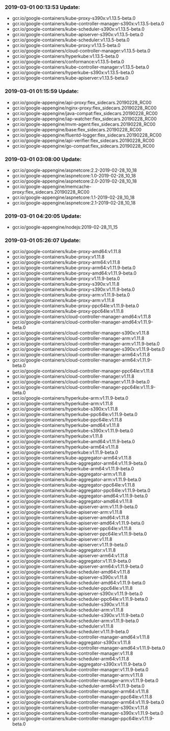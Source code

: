 ### 2019-03-01 00:13:53 Update:

- gcr.io/google-containers/kube-proxy-s390x:v1.13.5-beta.0
- gcr.io/google-containers/kube-controller-manager-s390x:v1.13.5-beta.0
- gcr.io/google-containers/kube-scheduler-s390x:v1.13.5-beta.0
- gcr.io/google-containers/kube-apiserver-s390x:v1.13.5-beta.0
- gcr.io/google-containers/kube-scheduler:v1.13.5-beta.0
- gcr.io/google-containers/kube-proxy:v1.13.5-beta.0
- gcr.io/google-containers/cloud-controller-manager:v1.13.5-beta.0
- gcr.io/google-containers/hyperkube:v1.13.5-beta.0
- gcr.io/google-containers/conformance:v1.13.5-beta.0
- gcr.io/google-containers/kube-controller-manager:v1.13.5-beta.0
- gcr.io/google-containers/hyperkube-s390x:v1.13.5-beta.0
- gcr.io/google-containers/kube-apiserver:v1.13.5-beta.0
### 2019-03-01 01:15:59 Update:

- gcr.io/google-appengine/api-proxy:flex_sidecars.20190228_RC00
- gcr.io/google-appengine/nginx-proxy:flex_sidecars.20190228_RC00
- gcr.io/google-appengine/java-compat:flex_sidecars.20190228_RC00
- gcr.io/google-appengine/iap-watcher:flex_sidecars.20190228_RC00
- gcr.io/google-appengine/mvm-agent:flex_sidecars.20190228_RC00
- gcr.io/google-appengine/base:flex_sidecars.20190228_RC00
- gcr.io/google-appengine/fluentd-logger:flex_sidecars.20190228_RC00
- gcr.io/google-appengine/api-verifier:flex_sidecars.20190228_RC00
- gcr.io/google-appengine/go-compat:flex_sidecars.20190228_RC00
### 2019-03-01 03:08:00 Update:

- gcr.io/google-appengine/aspnetcore:2.2-2019-02-28_10_18
- gcr.io/google-appengine/aspnetcore:1.0-2019-02-28_10_18
- gcr.io/google-appengine/aspnetcore:2.0-2019-02-28_10_18
- gcr.io/google-appengine/memcache-proxy:flex_sidecars.20190228_RC00
- gcr.io/google-appengine/aspnetcore:1.1-2019-02-28_10_18
- gcr.io/google-appengine/aspnetcore:2.1-2019-02-28_10_18
### 2019-03-01 04:20:05 Update:

- gcr.io/google-appengine/nodejs:2019-02-28_11_15
### 2019-03-01 05:26:07 Update:

- gcr.io/google-containers/kube-proxy-amd64:v1.11.8
- gcr.io/google-containers/kube-proxy:v1.11.8
- gcr.io/google-containers/kube-proxy-arm64:v1.11.8
- gcr.io/google-containers/kube-proxy-arm64:v1.11.9-beta.0
- gcr.io/google-containers/kube-proxy-amd64:v1.11.9-beta.0
- gcr.io/google-containers/kube-proxy:v1.11.9-beta.0
- gcr.io/google-containers/kube-proxy-s390x:v1.11.8
- gcr.io/google-containers/kube-proxy-s390x:v1.11.9-beta.0
- gcr.io/google-containers/kube-proxy-arm:v1.11.9-beta.0
- gcr.io/google-containers/kube-proxy-arm:v1.11.8
- gcr.io/google-containers/kube-proxy-ppc64le:v1.11.9-beta.0
- gcr.io/google-containers/kube-proxy-ppc64le:v1.11.8
- gcr.io/google-containers/cloud-controller-manager-amd64:v1.11.8
- gcr.io/google-containers/cloud-controller-manager-amd64:v1.11.9-beta.0
- gcr.io/google-containers/cloud-controller-manager-s390x:v1.11.8
- gcr.io/google-containers/cloud-controller-manager-arm:v1.11.8
- gcr.io/google-containers/cloud-controller-manager-arm:v1.11.9-beta.0
- gcr.io/google-containers/cloud-controller-manager-s390x:v1.11.9-beta.0
- gcr.io/google-containers/cloud-controller-manager-arm64:v1.11.8
- gcr.io/google-containers/cloud-controller-manager-arm64:v1.11.9-beta.0
- gcr.io/google-containers/cloud-controller-manager-ppc64le:v1.11.8
- gcr.io/google-containers/cloud-controller-manager:v1.11.8
- gcr.io/google-containers/cloud-controller-manager:v1.11.9-beta.0
- gcr.io/google-containers/cloud-controller-manager-ppc64le:v1.11.9-beta.0
- gcr.io/google-containers/hyperkube-arm:v1.11.9-beta.0
- gcr.io/google-containers/hyperkube-arm:v1.11.8
- gcr.io/google-containers/hyperkube-s390x:v1.11.8
- gcr.io/google-containers/hyperkube-ppc64le:v1.11.9-beta.0
- gcr.io/google-containers/hyperkube-ppc64le:v1.11.8
- gcr.io/google-containers/hyperkube-amd64:v1.11.8
- gcr.io/google-containers/hyperkube-s390x:v1.11.9-beta.0
- gcr.io/google-containers/hyperkube:v1.11.8
- gcr.io/google-containers/hyperkube-amd64:v1.11.9-beta.0
- gcr.io/google-containers/hyperkube-arm64:v1.11.8
- gcr.io/google-containers/hyperkube:v1.11.9-beta.0
- gcr.io/google-containers/kube-aggregator-arm64:v1.11.8
- gcr.io/google-containers/kube-aggregator-arm64:v1.11.9-beta.0
- gcr.io/google-containers/hyperkube-arm64:v1.11.9-beta.0
- gcr.io/google-containers/kube-aggregator-arm:v1.11.8
- gcr.io/google-containers/kube-aggregator-arm:v1.11.9-beta.0
- gcr.io/google-containers/kube-aggregator-ppc64le:v1.11.8
- gcr.io/google-containers/kube-aggregator-ppc64le:v1.11.9-beta.0
- gcr.io/google-containers/kube-aggregator-amd64:v1.11.9-beta.0
- gcr.io/google-containers/kube-aggregator-amd64:v1.11.8
- gcr.io/google-containers/kube-apiserver-arm:v1.11.9-beta.0
- gcr.io/google-containers/kube-apiserver-arm:v1.11.8
- gcr.io/google-containers/kube-apiserver-amd64:v1.11.8
- gcr.io/google-containers/kube-apiserver-amd64:v1.11.9-beta.0
- gcr.io/google-containers/kube-apiserver-ppc64le:v1.11.8
- gcr.io/google-containers/kube-apiserver-ppc64le:v1.11.9-beta.0
- gcr.io/google-containers/kube-apiserver:v1.11.8
- gcr.io/google-containers/kube-apiserver:v1.11.9-beta.0
- gcr.io/google-containers/kube-aggregator:v1.11.8
- gcr.io/google-containers/kube-apiserver-arm64:v1.11.8
- gcr.io/google-containers/kube-aggregator:v1.11.9-beta.0
- gcr.io/google-containers/kube-apiserver-arm64:v1.11.9-beta.0
- gcr.io/google-containers/kube-scheduler-amd64:v1.11.8
- gcr.io/google-containers/kube-apiserver-s390x:v1.11.8
- gcr.io/google-containers/kube-scheduler-amd64:v1.11.9-beta.0
- gcr.io/google-containers/kube-scheduler-ppc64le:v1.11.8
- gcr.io/google-containers/kube-apiserver-s390x:v1.11.9-beta.0
- gcr.io/google-containers/kube-scheduler-ppc64le:v1.11.9-beta.0
- gcr.io/google-containers/kube-scheduler-s390x:v1.11.8
- gcr.io/google-containers/kube-scheduler-arm:v1.11.8
- gcr.io/google-containers/kube-scheduler-s390x:v1.11.9-beta.0
- gcr.io/google-containers/kube-scheduler-arm:v1.11.9-beta.0
- gcr.io/google-containers/kube-scheduler:v1.11.8
- gcr.io/google-containers/kube-scheduler:v1.11.9-beta.0
- gcr.io/google-containers/kube-controller-manager-amd64:v1.11.8
- gcr.io/google-containers/kube-aggregator-s390x:v1.11.8
- gcr.io/google-containers/kube-controller-manager-amd64:v1.11.9-beta.0
- gcr.io/google-containers/kube-controller-manager:v1.11.8
- gcr.io/google-containers/kube-scheduler-arm64:v1.11.8
- gcr.io/google-containers/kube-aggregator-s390x:v1.11.9-beta.0
- gcr.io/google-containers/kube-controller-manager:v1.11.9-beta.0
- gcr.io/google-containers/kube-controller-manager-arm:v1.11.8
- gcr.io/google-containers/kube-controller-manager-arm:v1.11.9-beta.0
- gcr.io/google-containers/kube-scheduler-arm64:v1.11.9-beta.0
- gcr.io/google-containers/kube-controller-manager-arm64:v1.11.8
- gcr.io/google-containers/kube-controller-manager-ppc64le:v1.11.8
- gcr.io/google-containers/kube-controller-manager-arm64:v1.11.9-beta.0
- gcr.io/google-containers/kube-controller-manager-s390x:v1.11.8
- gcr.io/google-containers/kube-controller-manager-s390x:v1.11.9-beta.0
- gcr.io/google-containers/kube-controller-manager-ppc64le:v1.11.9-beta.0
